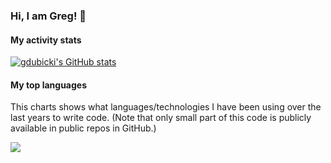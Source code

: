 ### Hi, I am Greg! 👋

#### My activity stats

[![gdubicki's GitHub stats](https://github-readme-stats.vercel.app/api?username=gdubicki&show_icons=true&hide_title=true)](https://github.com/anuraghazra/github-readme-stats)

#### My top languages

This charts shows what languages/technologies I have been using over the last years to write code. (Note that only small part of this code is publicly available in public repos in GitHub.)

<img
  src="https://cr-skills-chart-widget.azurewebsites.net/api/api?username=gdubicki&skills=Python,Go,HCL,Puppet,Ruby,Shell,Groovy,JavaScript&show-other-skills=true"
/>

<!--
**gdubicki/gdubicki** is a ✨ _special_ ✨ repository because its `README.md` (this file) appears on your GitHub profile.

Here are some ideas to get you started:

- 🔭 I’m currently working on ...
- 🌱 I’m currently learning ...
- 👯 I’m looking to collaborate on ...
- 🤔 I’m looking for help with ...
- 💬 Ask me about ...
- 📫 How to reach me: ...
- 😄 Pronouns: ...
- ⚡ Fun fact: ...
-->
